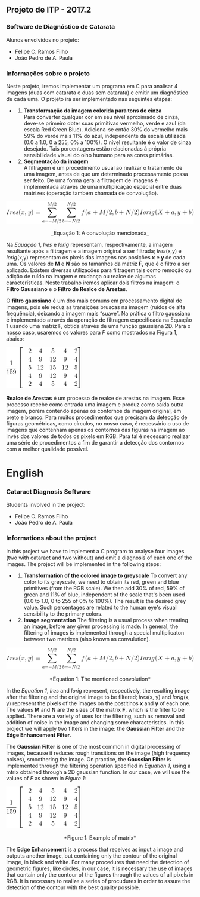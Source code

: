 ## Projeto de ITP - 2017.2
### Software de Diagnóstico de Catarata

Alunos envolvidos no projeto:
- Felipe C. Ramos Filho
- João Pedro de A. Paula

### Informações sobre o projeto
Neste projeto, iremos implementar um programa em C para analisar 4 imagens (duas
 com catarata e duas sem catarata) e emitir um diagnóstico de cada uma.
O projeto irá ser implementado nas seguintes etapas:

- 1. **Transformação da imagem colorida para tons de cinza**  
Para converter qualquer cor em seu nível aproximado de cinza, deve-se primeiro 
obter suas primitivas vermelho, verde e azul (da escala Red Green Blue). 
Adiciona-se então 30% do vermelho mais 59% do verde mais 11% do azul, 
independente da escala utilizada (0.0 a 1.0, 0 a 255, 0% a 100%). O nível 
resultante é o valor de cinza desejado. Tais porcentagens estão relacionadas à 
própria sensibilidade visual do olho humano para as cores primárias.

- 2. **Segmentação da imagem**  
A filtragem é um procedimento usual ao realizar o tratamento de uma imagem, 
antes de que um determinado processamento possa ser feito. De uma forma geral a 
filtragem de imagens é implementada através de uma multiplicação especial entre 
duas matrizes (operação também chamada de convolução).

![summation](res/summation.png)
<p align="center">_Equação 1: A convolução mencionada_</p>

Na *Equação 1*, *Ires* e *Iorig* representam, respectivamente, a imagem 
resultante após a filtragem e a imagem original a ser filtrada; *Ires*(x,y) e 
*Iorig*(x,y) representam os pixels das imagens nas posições **x** e **y** de 
cada uma. Os valores de **M** e **N** são os tamanhos da matriz **F**, que é o 
filtro a ser aplicado. Existem diversas utilizações para filtragem tais como 
remoção ou adição de ruído na imagem e mudança ou realce de algumas 
características. Neste trabalho iremos aplicar dois filtros na imagem: o 
**Filtro Gaussiano** e o **Filtro de Realce de Arestas**.  

O **filtro gaussiano** é um dos mais comuns em processamento digital de imagens,
pois ele reduz as transições bruscas na imagem (ruídos de alta frequência), 
deixando a imagem mais “suave”. Na prática o filtro gaussiano é implementado 
através da operação de filtragem especificada na Equação 1 usando uma matriz F,
obtida através de uma função gaussiana 2D. Para o nosso caso, usaremos os 
valores para *F* como mostrados na Figura 1, abaixo:

![matrix](res/matrix.png)

**Realce de Arestas** é um processo de realce de arestas na imagem. Esse 
processo recebe como entrada uma imagem e produz como saída outra imagem, porém
contendo apenas os contornos da imagem original, em preto e branco. Para muitos
procedimentos que precisam da detecção de figuras geométricas, como círculos, no
nosso caso, é necessário o uso de imagens que contenham apenas os contornos das 
figuras na imagem ao invés dos valores de todos os pixels em RGB. Para tal é 
necessário realizar uma série de procedimentos a fim de garantir a detecção dos
contornos com a melhor qualidade possível.

# English

### Cataract Diagnosis Software

Students involved in the project:
- Felipe C. Ramos Filho
- João Pedro de A. Paula

### Informations about the project
  In this project we have to implement a C program to analyse four images (two
with cataract and two without) and emit a diagnosis of each one of the images.
The project will be implemented in the following steps:

- 1. **Transformation of the colored image to greyscale**
To convert any color to its greyscale, we need to obtain its red, green and blue
primitives (from the RGB scale). We then add 30% of red, 59% of green and 11% of
blue, independent of the scale that's been used (0.0 to 1.0, 0 to 255 of 0% to
100%). The result is the desired grey value. Such percentages are related to the
human eye's visual sensibility to the primary colors.

- 2. **Image segmentation**
The filtering is a usual process when treating an image, before any given
processing is made. In general, the filtering of images is implemented through
a special multiplicaton between two matrixes (also known as convulution).

![summation](res/summation.png)
<p align="center">*Equation 1: The mentioned convolution*</p>

In the *Equation 1*, *Ires* and *Iorig* represent, respectively, the resulting
image after the filtering and the original image to be filtered; *Ires*(x, y)
and *Iorig*(x, y) represent the pixels of the images on the postitinos **x** and
**y** of each one. The values **M** and **N** are the sizes of the matrix **F**,
which is the filter to be applied. There are a variety of uses for the
filtering, such as removal and addition of noise in the image and changing some
characteristics. In this project we will apply two filters in the image: the
**Gaussian Filter** and the **Edge Enhancement Filter**.

The **Gaussian Filter** is one of the most common in digital processing of
images, because it reduces rough transitions on the image (high frequency
noises), smoothering the image. On practice, the **Gaussian Filter** is
implemented through the filtering operation specified in *Equation 1*, using a
mtrix obtained through a 2D gaussian function. In our case, we will use the
values of *F* as shown in *Figure 1*:

![matrix](res/matrix.png)
<p align="center">*Figure 1: Example of matrix*</p>

The **Edge Enhancement** is a process that receives as input a image and outputs
another image, but containing only the contour of the original image, in black
and white. For many procedures that need the detection of geometric figures,
like circles, in our case, it is necessary the use of images that contain only
the contour of the figures through the values of all pixels in RGB. It is
necessary to realize a series of procudures in order to assure the detection of
the contour with the best quality possible.

